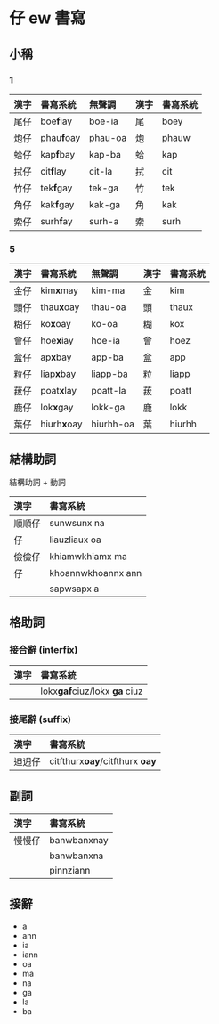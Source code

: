 # 仔 ew 書寫

## 小稱

### 1

| 漢字 | 書寫系統 | 無聲調 | 漢字 | 書寫系統 |
| :--- | :--- | :--- | :--- | :--- |
| 尾仔 | boe**f**iay | boe-ia | 尾 | boey |
| 炮仔 | phau**f**oay | phau-oa | 炮 | phauw |
| 蛤仔 | kap**f**bay | kap-ba | 蛤 | kap |
| 拭仔 | cit**f**lay | cit-la | 拭 | cit |
| 竹仔 | tek**f**gay | tek-ga | 竹 | tek |
| 角仔 | kak**f**gay | kak-ga | 角 | kak |
| 索仔 | surh**f**ay | surh-a | 索 | surh |

### 5

| 漢字 | 書寫系統 | 無聲調 | 漢字 | 書寫系統 |
| :--- | :--- | :--- | :--- | :--- |
| 金仔 | kim**x**may | kim-ma | 金 | kim |
| 頭仔 | thau**x**oay | thau-oa | 頭 | thaux |
| 糊仔 | ko**x**oay | ko-oa | 糊 | kox |
| 會仔 | hoe**x**iay | hoe-ia | 會 | hoez |
| 盒仔 | ap**x**bay | app-ba | 盒 | app |
| 粒仔 | liap**x**bay | liapp-ba | 粒 | liapp |
| 菝仔 | poat**x**lay | poatt-la | 菝 | poatt |
| 鹿仔 | lok**x**gay | lokk-ga | 鹿 | lokk |
| 葉仔 | hiurh**x**oay | hiurhh-oa | 葉 | hiurhh |

## 結構助詞

結構助詞 + 動詞

| 漢字 | 書寫系統 |
| :--- | :--- |
| 順順仔 | sunwsunx na |
| 仔 | liauzliaux oa |
| 儉儉仔 | khiamwkhiamx ma |
| 仔 | khoannwkhoannx ann |
|| sapwsapx a |

## 格助詞

### 接合辭 (interfix)

| 漢字 | 書寫系統 |
| :--- | :--- |
|| lokx**gaf**ciuz/lokx **ga** ciuz |

### 接尾辭 (suffix)

| 漢字 | 書寫系統 |
| :--- | :--- |
| 𨑨迌仔 | citfthurx**oay**/citfthurx **oay** |

## 副詞

| 漢字 | 書寫系統 |
| :--- | :--- |
| 慢慢仔 | banwbanxnay |
|| banwbanxna |
|| pinnziann |

## 接辭

* a
* ann
* ia
* iann
* oa
* ma
* na
* ga
* la
* ba
